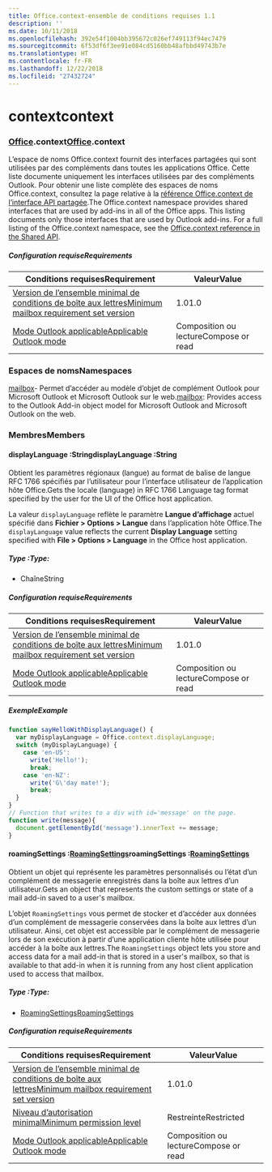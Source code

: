 ```yaml
---
title: Office.context-ensemble de conditions requises 1.1
description: ''
ms.date: 10/11/2018
ms.openlocfilehash: 392e54f1004bb395672c026ef749113f94ec7479
ms.sourcegitcommit: 6f53df6f3ee91e084cd5160bb48afbbd49743b7e
ms.translationtype: HT
ms.contentlocale: fr-FR
ms.lasthandoff: 12/22/2018
ms.locfileid: "27432724"
---
```

# <a name="context"></a><span data-ttu-id="22b01-102">context</span><span class="sxs-lookup"><span data-stu-id="22b01-102">context</span></span>

### <a name="officeofficemdcontext"></a><span data-ttu-id="22b01-103">[Office](Office.md).context</span><span class="sxs-lookup"><span data-stu-id="22b01-103">[Office](Office.md).context</span></span>

<span data-ttu-id="22b01-p101">L’espace de noms Office.context fournit des interfaces partagées qui sont utilisées par des compléments dans toutes les applications Office. Cette liste documente uniquement les interfaces utilisées par des compléments Outlook. Pour obtenir une liste complète des espaces de noms Office.context, consultez la page relative à la [référence Office.context de l’interface API partagée](/javascript/api/office/office.context).</span><span class="sxs-lookup"><span data-stu-id="22b01-p101">The Office.context namespace provides shared interfaces that are used by add-ins in all of the Office apps. This listing documents only those interfaces that are used by Outlook add-ins. For a full listing of the Office.context namespace, see the [Office.context reference in the Shared API](/javascript/api/office/office.context).</span></span>


##### <a name="requirements"></a><span data-ttu-id="22b01-106">Configuration requise</span><span class="sxs-lookup"><span data-stu-id="22b01-106">Requirements</span></span>

|<span data-ttu-id="22b01-107">Conditions requises</span><span class="sxs-lookup"><span data-stu-id="22b01-107">Requirement</span></span>| <span data-ttu-id="22b01-108">Valeur</span><span class="sxs-lookup"><span data-stu-id="22b01-108">Value</span></span>|
|---|---|
|[<span data-ttu-id="22b01-109">Version de l’ensemble minimal de conditions de boîte aux lettres</span><span class="sxs-lookup"><span data-stu-id="22b01-109">Minimum mailbox requirement set version</span></span>](/office/dev/add-ins/reference/requirement-sets/outlook-api-requirement-sets)| <span data-ttu-id="22b01-110">1.0</span><span class="sxs-lookup"><span data-stu-id="22b01-110">1.0</span></span>|
|[<span data-ttu-id="22b01-111">Mode Outlook applicable</span><span class="sxs-lookup"><span data-stu-id="22b01-111">Applicable Outlook mode</span></span>](https://docs.microsoft.com/outlook/add-ins/#extension-points)| <span data-ttu-id="22b01-112">Composition ou lecture</span><span class="sxs-lookup"><span data-stu-id="22b01-112">Compose or read</span></span>|

### <a name="namespaces"></a><span data-ttu-id="22b01-113">Espaces de noms</span><span class="sxs-lookup"><span data-stu-id="22b01-113">Namespaces</span></span>

<span data-ttu-id="22b01-114">[mailbox](office.context.mailbox.md)- Permet d’accéder au modèle d’objet de complément Outlook pour Microsoft Outlook et Microsoft Outlook sur le web.</span><span class="sxs-lookup"><span data-stu-id="22b01-114">[mailbox](office.context.mailbox.md): Provides access to the Outlook Add-in object model for Microsoft Outlook and Microsoft Outlook on the web.</span></span>

### <a name="members"></a><span data-ttu-id="22b01-115">Membres</span><span class="sxs-lookup"><span data-stu-id="22b01-115">Members</span></span>

####  <a name="displaylanguage-string"></a><span data-ttu-id="22b01-116">displayLanguage :String</span><span class="sxs-lookup"><span data-stu-id="22b01-116">displayLanguage :String</span></span>

<span data-ttu-id="22b01-117">Obtient les paramètres régionaux (langue) au format de balise de langue RFC 1766 spécifiés par l’utilisateur pour l’interface utilisateur de l’application hôte Office.</span><span class="sxs-lookup"><span data-stu-id="22b01-117">Gets the locale (language) in RFC 1766 Language tag format specified by the user for the UI of the Office host application.</span></span>

<span data-ttu-id="22b01-118">La valeur `displayLanguage` reflète le paramètre **Langue d’affichage** actuel spécifié dans **Fichier > Options > Langue** dans l’application hôte Office.</span><span class="sxs-lookup"><span data-stu-id="22b01-118">The `displayLanguage` value reflects the current **Display Language** setting specified with **File > Options > Language** in the Office host application.</span></span>

##### <a name="type"></a><span data-ttu-id="22b01-119">Type :</span><span class="sxs-lookup"><span data-stu-id="22b01-119">Type:</span></span>

*   <span data-ttu-id="22b01-120">Chaîne</span><span class="sxs-lookup"><span data-stu-id="22b01-120">String</span></span>

##### <a name="requirements"></a><span data-ttu-id="22b01-121">Configuration requise</span><span class="sxs-lookup"><span data-stu-id="22b01-121">Requirements</span></span>

|<span data-ttu-id="22b01-122">Conditions requises</span><span class="sxs-lookup"><span data-stu-id="22b01-122">Requirement</span></span>| <span data-ttu-id="22b01-123">Valeur</span><span class="sxs-lookup"><span data-stu-id="22b01-123">Value</span></span>|
|---|---|
|[<span data-ttu-id="22b01-124">Version de l’ensemble minimal de conditions de boîte aux lettres</span><span class="sxs-lookup"><span data-stu-id="22b01-124">Minimum mailbox requirement set version</span></span>](/office/dev/add-ins/reference/requirement-sets/outlook-api-requirement-sets)| <span data-ttu-id="22b01-125">1.0</span><span class="sxs-lookup"><span data-stu-id="22b01-125">1.0</span></span>|
|[<span data-ttu-id="22b01-126">Mode Outlook applicable</span><span class="sxs-lookup"><span data-stu-id="22b01-126">Applicable Outlook mode</span></span>](https://docs.microsoft.com/outlook/add-ins/#extension-points)| <span data-ttu-id="22b01-127">Composition ou lecture</span><span class="sxs-lookup"><span data-stu-id="22b01-127">Compose or read</span></span>|

##### <a name="example"></a><span data-ttu-id="22b01-128">Exemple</span><span class="sxs-lookup"><span data-stu-id="22b01-128">Example</span></span>

```js
function sayHelloWithDisplayLanguage() {
  var myDisplayLanguage = Office.context.displayLanguage;
  switch (myDisplayLanguage) {
    case 'en-US':
      write('Hello!');
      break;
    case 'en-NZ':
      write('G\'day mate!');
      break;
  }
}
// Function that writes to a div with id='message' on the page.
function write(message){
  document.getElementById('message').innerText += message;
}
```

####  <a name="roamingsettings-roamingsettingsjavascriptapioutlook11officeroamingsettings"></a><span data-ttu-id="22b01-129">roamingSettings :[RoamingSettings](/javascript/api/outlook_1_1/office.RoamingSettings)</span><span class="sxs-lookup"><span data-stu-id="22b01-129">roamingSettings :[RoamingSettings](/javascript/api/outlook_1_1/office.RoamingSettings)</span></span>

<span data-ttu-id="22b01-130">Obtient un objet qui représente les paramètres personnalisés ou l’état d’un complément de messagerie enregistrés dans la boîte aux lettres d’un utilisateur.</span><span class="sxs-lookup"><span data-stu-id="22b01-130">Gets an object that represents the custom settings or state of a mail add-in saved to a user's mailbox.</span></span>

<span data-ttu-id="22b01-131">L’objet `RoamingSettings` vous permet de stocker et d’accéder aux données d’un complément de messagerie conservées dans la boîte aux lettres d’un utilisateur. Ainsi, cet objet est accessible par le complément de messagerie lors de son exécution à partir d’une application cliente hôte utilisée pour accéder à la boîte aux lettres.</span><span class="sxs-lookup"><span data-stu-id="22b01-131">The `RoamingSettings` object lets you store and access data for a mail add-in that is stored in a user's mailbox, so that is available to that add-in when it is running from any host client application used to access that mailbox.</span></span>

##### <a name="type"></a><span data-ttu-id="22b01-132">Type :</span><span class="sxs-lookup"><span data-stu-id="22b01-132">Type:</span></span>

*   [<span data-ttu-id="22b01-133">RoamingSettings</span><span class="sxs-lookup"><span data-stu-id="22b01-133">RoamingSettings</span></span>](/javascript/api/outlook_1_1/office.RoamingSettings)

##### <a name="requirements"></a><span data-ttu-id="22b01-134">Configuration requise</span><span class="sxs-lookup"><span data-stu-id="22b01-134">Requirements</span></span>

|<span data-ttu-id="22b01-135">Conditions requises</span><span class="sxs-lookup"><span data-stu-id="22b01-135">Requirement</span></span>| <span data-ttu-id="22b01-136">Valeur</span><span class="sxs-lookup"><span data-stu-id="22b01-136">Value</span></span>|
|---|---|
|[<span data-ttu-id="22b01-137">Version de l’ensemble minimal de conditions de boîte aux lettres</span><span class="sxs-lookup"><span data-stu-id="22b01-137">Minimum mailbox requirement set version</span></span>](/office/dev/add-ins/reference/requirement-sets/outlook-api-requirement-sets)| <span data-ttu-id="22b01-138">1.0</span><span class="sxs-lookup"><span data-stu-id="22b01-138">1.0</span></span>|
|[<span data-ttu-id="22b01-139">Niveau d’autorisation minimal</span><span class="sxs-lookup"><span data-stu-id="22b01-139">Minimum permission level</span></span>](https://docs.microsoft.com/outlook/add-ins/understanding-outlook-add-in-permissions)| <span data-ttu-id="22b01-140">Restreinte</span><span class="sxs-lookup"><span data-stu-id="22b01-140">Restricted</span></span>|
|[<span data-ttu-id="22b01-141">Mode Outlook applicable</span><span class="sxs-lookup"><span data-stu-id="22b01-141">Applicable Outlook mode</span></span>](https://docs.microsoft.com/outlook/add-ins/#extension-points)| <span data-ttu-id="22b01-142">Composition ou lecture</span><span class="sxs-lookup"><span data-stu-id="22b01-142">Compose or read</span></span>|